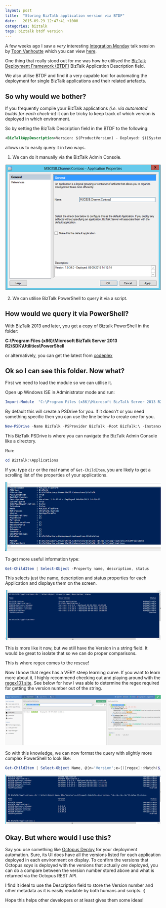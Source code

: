 ```yaml
---
layout: post
title:  "Storing BizTalk application version via BTDF"
date:   2015-09-29 12:47:41 +1000
categories: biztalk 
tags: biztalk btdf version
---
```


A few weeks ago I saw a _very_ interesting [Integration Monday](http://www.integrationusergroup.com) talk session by [Toon Vanhoutte](http://www.codit.eu/blog/authors/toon-vanhoutte/) which you can view [here](http://www.integrationusergroup.com/?event=biztalk-alm).

One thing that really stood out for me was how he utilised the [BizTalk Deployment Framework (BTDF)](https://biztalkdeployment.codeplex.com) BizTalk Application Description field.

We also utilise BTDF and find it a very capable tool for automating the deployment for single BizTalk applications and their related artefacts. 

## So why would we bother?
If you frequently compile your BizTalk applications _(i.e. via automated builds for each check-in)_ it can be tricky to keep track of which version is deployed in which environment.

So by setting the BizTalk Description field in the BTDF to the following:

``` xml 
<BizTalkAppDescription>Version: $(ProductVersion) - Deployed: $([System.DateTime]::Now.ToString("dd-MM-yyyy HH:mm:ss"))</BizTalkAppDescription>
```

allows us to easily query it in two ways. 

1) We can do it manually via the BizTalk Admin Console.

![](/content/images/image001.png)

2) We can utilise BizTalk PowerShell to query it via a script.

## How would we query it via PowerShell?
With BizTalk 2013 and later, you get a copy of Biztalk PowerShell in the folder:

**C:\Program Files (x86)\Microsoft BizTalk Server 2013 R2\SDK\Utilities\PowerShell**

or alternatively, you can get the latest from [codeplex](http://psbiztalk.codeplex.com/)

## Ok so I can see this folder. Now what?
First we need to load the module so we can utilise it.

Open up Windows ISE in Administrator mode and run:

``` powershell
Import-Module  "C:\Program Files (x86)\Microsoft BizTalk Server 2013 R2\SDK\Utilities\PowerShell\BizTalkFactory.PowerShell.Extensions.dll"
```

By default this will create a PSDrive for you. If it doesn't or you need something specific then you can use the line below to create one for you.

``` powershell
New-PSDrive -Name BizTalk -PSProvider BizTalk -Root BizTalk:\ -Instance . -Database BizTalkMgmtDb -Scope Global 
```

This BizTalk PSDrive is where you can navigate the BizTalk Admin Console like a directory. 

Run:

``` powershell
cd Biztalk:\Applications
```

If you type `dir` or the real name of `Get-ChildItem`, you are likely to get a scrolling list of the properties of your applications. 

![](/content/images/2015-09-29_21-58-33.png)

To get more useful information type:
 
``` powershell
Get-ChildItem | Select-Object -Property name, description, status
```

This selects just the name, description and status properties for each Application and displays them on the screen.

![](/content/images/2015-09-29_22-01-45_01-1.png)

This is more like it now, but we still have the Version in a string field. It would be great to isolate that so we can do proper comparisons.

This is where regex comes to the rescue!

Now I know that regex has a VERY steep learning curve.  If you want to learn more about it, I highly recommend checking out and playing around with the [regex101 site](https://regex101.com/).
See below for how I was able to determine the regex required for getting the version number out of the string.

![](/content/images/image008.png)

So with this knowledge, we can now format the query with slightly more complex PowerShell to look like:

``` powershell
Get-ChildItem | Select-Object Name, @{n='Version';e={([regex]::Match($_.description, '\d+.\d+.\d+.\d+')).Value }},status
```

![](/content/images/2015-09-29_22-03-39.png)

## Okay. But where would I use this?
Say you use something like [Octopus Deploy](https://octopusdeploy.com) for your deployment automation. Sure, its UI does have all the versions listed for each application deployed in each environment on display. To confirm the versions that Octopus _says_ is deployed with the versions that actually _are_ deployed, you can do a compare between the version number stored above and what is returned via the Octopus REST API.

I find it ideal to use the Description field to store the Version number and other metadata as it is easily readable by both humans and scripts. :)

Hope this helps other developers or at least gives them some ideas!
